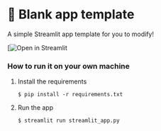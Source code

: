 # 🎈 Blank app template

A simple Streamlit app template for you to modify!

[![Open in Streamlit](https://first-demo-streaml.streamlit.app/)

### How to run it on your own machine

1. Install the requirements

   ```
   $ pip install -r requirements.txt
   ```

2. Run the app

   ```
   $ streamlit run streamlit_app.py
   ```
